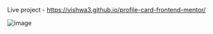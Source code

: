 Live project - https://vishwa3.github.io/profile-card-frontend-mentor/

![image](https://github.com/vishwa3/profile-card-frontend-mentor/assets/51976976/f89ffb7b-f6a3-4309-91db-944531df08c8)
